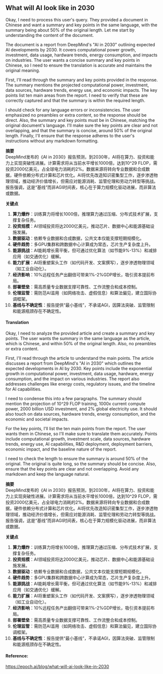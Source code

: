 ## What will AI look like in 2030

<think>
Okay, I need to process this user's query. They provided a document in Chinese and want a summary and key points in the same language, with the summary being about 50% of the original length. Let me start by understanding the content of the document.

The document is a report from DeepMind's "AI in 2030" outlining expected AI developments by 2030. It covers computational power growth, investment, data usage, hardware trends, energy consumption, and impacts on industries. The user wants a concise summary and key points in Chinese, so I need to ensure the translation is accurate and maintains the original meaning.

First, I'll read through the summary and key points provided in the response. The summary mentions the projected computational power, investment, data sources, hardware trends, energy use, and economic impacts. The key points list ten main areas from the report. I need to verify that these are correctly captured and that the summary is within the required length.

I should check for any language errors or inconsistencies. The user emphasized no preambles or extra content, so the response should be direct. Also, the summary and key points must be in Chinese, matching the original document's language. I'll make sure the key points are clear and not overlapping, and that the summary is concise, around 50% of the original length. Finally, I'll ensure that the response adheres to the user's instructions without any markdown formatting.
</think>

**摘要**  
DeepMind发布的《AI in 2030》报告预测，到2030年，AI将在算力、投资和能力上实现突破性进展。计算需求将从当前水平增长1000倍，达到10^29 FLOP，需投资2000亿美元，占全球电力消耗的2%。数据来源将转向专业数据和合成数据，硬件依赖分布式计算和芯片优化。AI将优先改造知识密集型工作，逐步渗透物理领域，推动经济价值增长，但需应对能源消耗、监管伦理和劳动力转型等挑战。报告强调，这是“基线”而非AGI时间表，核心在于算力规模化驱动进展，而非算法或数据。

**关键点**  
1. **算力爆炸**：训练算力将增长1000倍，推理算力通过压缩、分布式技术扩展，支撑复杂任务。  
2. **投资规模**：AI领域投资将达2000亿美元，推动芯片、数据中心和能源基础设施发展。  
3. **数据驱动**：依赖专业数据和合成数据，公共文本仅能支撑短期规模化。  
4. **硬件趋势**：多GPU集群和跨数据中心计算成为常态，芯片生产复杂度上升。  
5. **能源挑战**：AI能耗增长需平衡，但可通过优化算法（如节能9%-13%）和减排应用（如交通优化）缓解。  
6. **能力扩展**：AI将重塑案头工作（如代码开发、文案撰写），逐步渗透物理领域（如工业自动化）。  
7. **经济影响**：10%远程任务产出翻倍可带来1%-2%GDP增长，吸引资本提前布局。  
8. **部署壁垒**：需高质量专业数据支撑可靠性、工作流整合和成本控制。  
9. **伦理监管**：需防范AI滥用（如网络攻击、虚假信息）和算法偏见，建立国际协调框架。  
10. **基线与不确定性**：报告提供“最小基线”，不承诺AGI，因算法突破、监管限制和能源瓶颈存在不确定性。</document>

#### Translation 

<think>
Okay, I need to analyze the provided article and create a summary and key points. The user wants the summary in the same language as the article, which is Chinese, and within 50% of the original length. Also, no preambles or extra content.

First, I'll read through the article to understand the main points. The article discusses a report from DeepMind's "AI in 2030" which outlines the expected developments in AI by 2030. Key points include the exponential growth in computational power, investment, data usage, hardware, energy consumption, and the impact on various industries. The report also addresses challenges like energy costs, regulatory issues, and the timeline for AI capabilities.

I need to condense this into a few paragraphs. The summary should mention the projection of 10^29 FLOP training, 1000x current compute power, 2000 billion USD investment, and 2% global electricity use. It should also touch on data sources, hardware trends, energy consumption, and the economic and societal impacts.

For the key points, I'll list the ten main points from the report. The user wants them in Chinese, so I'll make sure to translate them accurately. Points include computational growth, investment scale, data sources, hardware trends, energy use, AI capabilities, R&D deployment, deployment barriers, economic impact, and the baseline nature of the report.

I need to check the length to ensure the summary is around 50% of the original. The original is quite long, so the summary should be concise. Also, ensure that the key points are clear and not overlapping. Avoid any markdown and keep the language natural.
</think>

**摘要**  
DeepMind发布的《AI in 2030》报告预测，到2030年，AI将在算力、投资和能力上实现突破性进展。计算需求将从当前水平增长1000倍，达到10^29 FLOP，需投资2000亿美元，占全球电力消耗的2%。数据来源将转向专业数据和合成数据，硬件依赖分布式计算和芯片优化。AI将优先改造知识密集型工作，逐步渗透物理领域，推动经济价值增长，但需应对能源消耗、监管伦理和劳动力转型等挑战。报告强调，这是“基线”而非AGI时间表，核心在于算力规模化驱动进展，而非算法或数据。

**关键点**  
1. **算力爆炸**：训练算力将增长1000倍，推理算力通过压缩、分布式技术扩展，支撑复杂任务。  
2. **投资规模**：AI领域投资将达2000亿美元，推动芯片、数据中心和能源基础设施发展。  
3. **数据驱动**：依赖专业数据和合成数据，公共文本仅能支撑短期规模化。  
4. **硬件趋势**：多GPU集群和跨数据中心计算成为常态，芯片生产复杂度上升。  
5. **能源挑战**：AI能耗增长需平衡，但可通过优化算法（如节能9%-13%）和减排应用（如交通优化）缓解。  
6. **能力扩展**：AI将重塑案头工作（如代码开发、文案撰写），逐步渗透物理领域（如工业自动化）。  
7. **经济影响**：10%远程任务产出翻倍可带来1%-2%GDP增长，吸引资本提前布局。  
8. **部署壁垒**：需高质量专业数据支撑可靠性、工作流整合和成本控制。  
9. **伦理监管**：需防范AI滥用（如网络攻击、虚假信息）和算法偏见，建立国际协调框架。  
10. **基线与不确定性**：报告提供“最小基线”，不承诺AGI，因算法突破、监管限制和能源瓶颈存在不确定性。

#### Reference: 

https://epoch.ai/blog/what-will-ai-look-like-in-2030